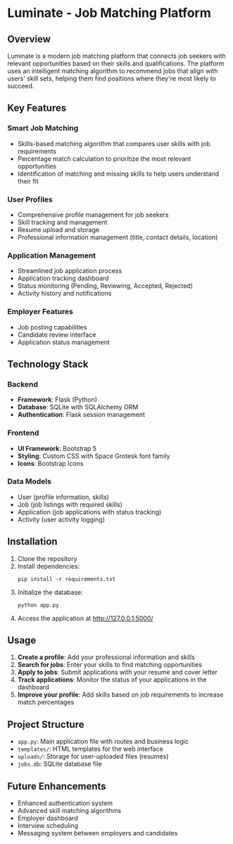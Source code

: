 # Luminate - Job Matching Platform

## Overview
Luminate is a modern job matching platform that connects job seekers with relevant opportunities based on their skills and qualifications. The platform uses an intelligent matching algorithm to recommend jobs that align with users' skill sets, helping them find positions where they're most likely to succeed.

## Key Features

### Smart Job Matching
- Skills-based matching algorithm that compares user skills with job requirements
- Percentage match calculation to prioritize the most relevant opportunities
- Identification of matching and missing skills to help users understand their fit

### User Profiles
- Comprehensive profile management for job seekers
- Skill tracking and management
- Resume upload and storage
- Professional information management (title, contact details, location)

### Application Management
- Streamlined job application process
- Application tracking dashboard
- Status monitoring (Pending, Reviewing, Accepted, Rejected)
- Activity history and notifications

### Employer Features
- Job posting capabilities
- Candidate review interface
- Application status management

## Technology Stack

### Backend
- **Framework**: Flask (Python)
- **Database**: SQLite with SQLAlchemy ORM
- **Authentication**: Flask session management

### Frontend
- **UI Framework**: Bootstrap 5
- **Styling**: Custom CSS with Space Grotesk font family
- **Icons**: Bootstrap Icons

### Data Models
- User (profile information, skills)
- Job (job listings with required skills)
- Application (job applications with status tracking)
- Activity (user activity logging)

## Installation

1. Clone the repository
2. Install dependencies:
   ```
   pip install -r requirements.txt
   ```
3. Initialize the database:
   ```
   python app.py
   ```
4. Access the application at http://127.0.0.1:5000/

## Usage

1. **Create a profile**: Add your professional information and skills
2. **Search for jobs**: Enter your skills to find matching opportunities
3. **Apply to jobs**: Submit applications with your resume and cover letter
4. **Track applications**: Monitor the status of your applications in the dashboard
5. **Improve your profile**: Add skills based on job requirements to increase match percentages

## Project Structure

- `app.py`: Main application file with routes and business logic
- `templates/`: HTML templates for the web interface
- `uploads/`: Storage for user-uploaded files (resumes)
- `jobs.db`: SQLite database file

## Future Enhancements

- Enhanced authentication system
- Advanced skill matching algorithms
- Employer dashboard
- Interview scheduling
- Messaging system between employers and candidates
